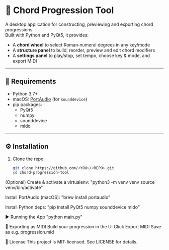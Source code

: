 # 🎹 Chord Progression Tool

A desktop application for constructing, previewing and exporting chord progressions.  
Built with Python and PyQt5, it provides:

- A **chord wheel** to select Roman‐numeral degrees in any key/mode  
- A **structure panel** to build, reorder, preview and edit chord modifiers  
- A **settings panel** to play/stop, set tempo, choose key & mode, and export MIDI  

---

## 🔧 Requirements

- Python 3.7+  
- macOS: [PortAudio](http://portaudio.com/) (for `sounddevice`)  
- pip packages:
  - PyQt5  
  - numpy  
  - sounddevice  
  - mido  

---

## ⚙️ Installation

1. Clone the repo:
   ````bash
   git clone https://github.com/<YOU>/<REPO>.git
   cd chord-progression-tool

(Optional) Create & activate a virtualenv:
"python3 -m venv venv
source venv/bin/activate"

Install PortAudio (macOS):
"brew install portaudio"

Install Python deps:
"pip install PyQt5 numpy sounddevice mido"

▶️ Running the App
"python main.py"

💾 Exporting as MIDI
Build your progression in the UI
Click Export MIDI
Save as e.g. progression.mid

📝 License
This project is MIT-licensed. See LICENSE for details.